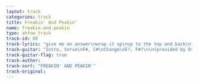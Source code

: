 ```yaml
---
layout: track
categories: track
title: Freakin' And Peakin'
name: freakin-and-peakin
type: ahfow_track
track-id: 80
track-lyrics: "give me an answer\nwrap it up\nup to the top and back\nfreakin' and peakin'\nloosin' touch\ncan't tell the wrong from wright\n\nout on the streets\nsugar in the streets\nthinkin' we'd talk without speakin'\nshe was pointing at me\nbut i was pointing at you\ncan't tell the wrong from wright\n\ngotta keep movin'\nmovin' on\nbefore it gets too much\nshe was pointing at me\nbut i was pointing at you\ncan't tell the wrong from wright"
track-guitar: "Intro, Verse\nF#, C#\nChange\nE?, F#?\n\n(provided by Drew)"
track-guitar-flag: true
track-author: 
track-sort: "FREAKIN' AND PEAKIN'"
track-original: 
---
```

